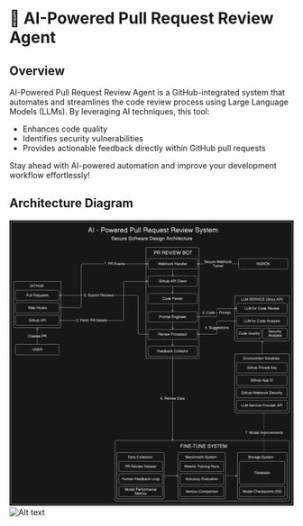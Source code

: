 # 🚀 AI-Powered Pull Request Review Agent


## Overview
AI-Powered Pull Request Review Agent is a GitHub-integrated system that automates and streamlines the code review process using Large Language Models (LLMs). By leveraging AI techniques, this tool:

- Enhances code quality
- Identifies security vulnerabilities
- Provides actionable feedback directly within GitHub pull requests

Stay ahead with AI-powered automation and improve your development workflow effortlessly!
## Architecture Diagram
![Alt text](Week-3/architecture-diagram.png)
![Alt text](Week-2/Model-Diagram.png)



